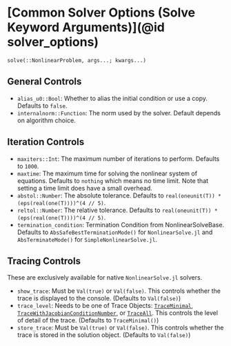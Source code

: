 # [Common Solver Options (Solve Keyword Arguments)](@id solver_options)

```@docs
solve(::NonlinearProblem, args...; kwargs...)
```

## General Controls

  - `alias_u0::Bool`: Whether to alias the initial condition or use a copy.
    Defaults to `false`.
  - `internalnorm::Function`: The norm used by the solver. Default depends on algorithm
    choice.

## Iteration Controls

  - `maxiters::Int`: The maximum number of iterations to perform. Defaults to `1000`.
  - `maxtime`: The maximum time for solving the nonlinear system of equations. Defaults to
    `nothing` which means no time limit. Note that setting a time limit does have a small
    overhead.
  - `abstol::Number`: The absolute tolerance. Defaults to
    `real(oneunit(T)) * (eps(real(one(T))))^(4 // 5)`.
  - `reltol::Number`: The relative tolerance. Defaults to
    `real(oneunit(T)) * (eps(real(one(T))))^(4 // 5)`.
  - `termination_condition`: Termination Condition from NonlinearSolveBase. Defaults to
    `AbsSafeBestTerminationMode()` for `NonlinearSolve.jl` and `AbsTerminateMode()` for
    `SimpleNonlinearSolve.jl`.

## Tracing Controls

These are exclusively available for native `NonlinearSolve.jl` solvers.

  - `show_trace`: Must be `Val(true)` or `Val(false)`. This controls whether the trace is
    displayed to the console. (Defaults to `Val(false)`)
  - `trace_level`: Needs to be one of Trace Objects: [`TraceMinimal`](@ref),
    [`TraceWithJacobianConditionNumber`](@ref), or [`TraceAll`](@ref). This controls the
    level of detail of the trace. (Defaults to `TraceMinimal()`)
  - `store_trace`: Must be `Val(true)` or `Val(false)`. This controls whether the trace is
    stored in the solution object. (Defaults to `Val(false)`)
